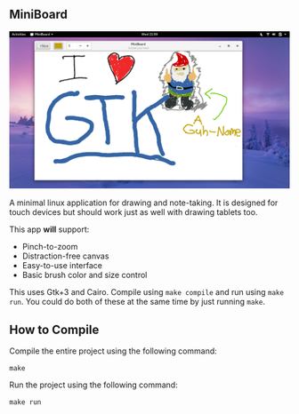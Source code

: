 MiniBoard
---

![Screenshot](screenshot.png)

A minimal linux application for drawing and note-taking. It is designed for touch devices but should work just as well with drawing tablets too.

This app **will** support:

- Pinch-to-zoom
- Distraction-free canvas
- Easy-to-use interface
- Basic brush color and size control

This uses Gtk+3 and Cairo. Compile using `make compile` and run using `make run`. You could do both of these at the same time by just running `make`.

## How to Compile

Compile the entire project using the following command:

```
make
```

Run the project using the following command:

```
make run
```
